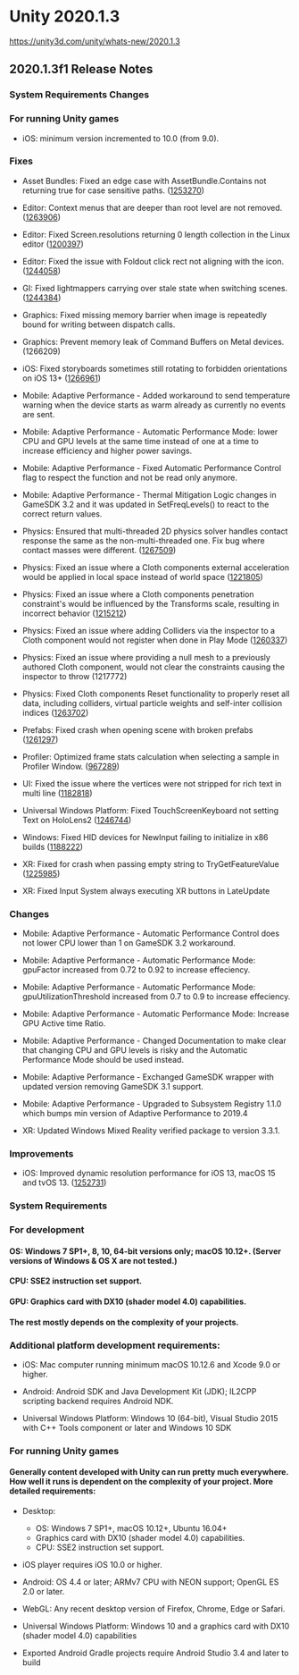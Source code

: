 # Unity 2020.1.3
https://unity3d.com/unity/whats-new/2020.1.3

## 2020.1.3f1 Release Notes


### System Requirements Changes

### For running Unity games
<ul>
<li>iOS: minimum version incremented to 10.0 (from 9.0).</li>
</ul>

### Fixes
<ul>
<li><p>Asset Bundles: Fixed an edge case with AssetBundle.Contains not returning true for case sensitive paths. (<a href="https://issuetracker.unity3d.com/issues/assetbundle-dot-contains-does-not-find-aseets-when-bundles-are-built-using-compatibilitybuildpipeline-dot-buildassetbundles">1253270</a>)</p></li>
<li><p>Editor: Context menus that are deeper than root level are not removed. (<a href="https://issuetracker.unity3d.com/issues/crash-on-mono-method-signature-checked-when-selecting-a-context-menu-option-that-has-been-removed-from-code">1263906</a>)</p></li>
<li><p>Editor: Fixed Screen.resolutions returning 0 length collection in the Linux editor (<a href="https://issuetracker.unity3d.com/issues/linux-editor-available-screens-are-not-detected-with-screen-dot-resolutions">1200397</a>)</p></li>
<li><p>Editor: Fixed the issue with Foldout click rect not aligning with the icon. (<a href="https://issuetracker.unity3d.com/issues/foldout-click-area-does-not-align-with-the-foldout-arrow-image">1244058</a>)</p></li>
<li><p>GI: Fixed lightmappers carrying over stale state when switching scenes. (<a href="https://issuetracker.unity3d.com/issues/crash-with-empty-stacktrace-when-starting-bake-in-the-new-scene-after-baking-previous-scene-with-gpu-plm">1244384</a>)</p></li>
<li><p>Graphics: Fixed missing memory barrier when image is repeatedly bound for writing between dispatch calls.</p></li>
<li><p>Graphics: Prevent memory leak of Command Buffers on Metal devices. (1266209)</p></li>
<li><p>iOS: Fixed storyboards sometimes still rotating to forbidden orientations on iOS 13+ (<a href="https://issuetracker.unity3d.com/issues/ios-storyboard-shows-in-landscape-orientation-for-a-second-even-though-auto-rotation-only-allows-portrait-orientations">1266961</a>)</p></li>
<li><p>Mobile: Adaptive Performance - Added workaround to send temperature warning when the device starts as warm already as currently no events are sent.</p></li>
<li><p>Mobile: Adaptive Performance - Automatic Performance Mode: lower CPU and GPU levels at the same time instead of one at a time to increase efficiency and higher power savings.</p></li>
<li><p>Mobile: Adaptive Performance - Fixed Automatic Performance Control flag to respect the function and not be read only anymore.</p></li>
<li><p>Mobile: Adaptive Performance - Thermal Mitigation Logic changes in GameSDK 3.2 and it was updated in SetFreqLevels() to react to the correct return values.</p></li>
<li><p>Physics: Ensured that multi-threaded 2D physics solver handles contact response the same as the non-multi-threaded one. Fix bug where contact masses were different. (<a href="https://issuetracker.unity3d.com/issues/physics2d-multithreading-not-behaving-as-expected">1267509</a>)</p></li>
<li><p>Physics: Fixed an issue where a Cloth components external acceleration would be applied in local space instead of world space (<a href="https://issuetracker.unity3d.com/issues/cloth-external-acceleration-is-applied-in-local-space-instead-of-world-space">1221805</a>)</p></li>
<li><p>Physics: Fixed an issue where a Cloth components penetration constraint's would be influenced by the Transforms scale, resulting in incorrect behavior (<a href="https://issuetracker.unity3d.com/issues/spheres-cloth-explodes-slash-rotates-and-constraints-disappear-only-one-is-left-when-entering-play-mode">1215212</a>)</p></li>
<li><p>Physics: Fixed an issue where adding Colliders via the inspector to a Cloth component would not register when done in Play Mode (<a href="https://issuetracker.unity3d.com/issues/cloth-sphere-colliders-have-no-effect-when-they-are-added-during-runtime">1260337</a>)</p></li>
<li><p>Physics: Fixed an issue where providing a null mesh to a previously authored Cloth component, would not clear the constraints causing the inspector to throw (1217772)</p></li>
<li><p>Physics: Fixed Cloth components Reset functionality to properly reset all data, including colliders, virtual particle weights and self-inter collision indices (<a href="https://issuetracker.unity3d.com/issues/cloth-reset-functionality-doesnt-work-for-the-capsule-colliders-and-sphere-colliders-under-the-cloth-component">1263702</a>)</p></li>
<li><p>Prefabs: Fixed crash when opening scene with broken prefabs (<a href="https://issuetracker.unity3d.com/issues/editor-crashes-on-anchoredjoint2d-configuredistance-when-loading-a-specific-scene">1261297</a>)</p></li>
<li><p>Profiler: Optimized frame stats calculation when selecting a sample in Profiler Window. (<a href="https://issuetracker.unity3d.com/issues/performance-issue-in-profiler-ui-with-increasing-number-of-events">967289</a>)</p></li>
<li><p>UI: Fixed the issue where the vertices were not stripped for rich text in multi line (<a href="https://issuetracker.unity3d.com/issues/vertices-for-richtext-markups-do-not-get-stripped-if-the-text-does-not-fit-in-a-single-line">1182818</a>)</p></li>
<li><p>Universal Windows Platform: Fixed TouchScreenKeyboard not setting Text on HoloLens2 (<a href="https://issuetracker.unity3d.com/issues/system-keyboard-have-to-press-delete-twice-for-it-to-work">1246744</a>)</p></li>
<li><p>Windows: Fixed HID devices for NewInput failing to initialize in x86 builds (<a href="https://issuetracker.unity3d.com/issues/windows-ds4-controller-doesnt-work-in-built-scene">1188222</a>)</p></li>
<li><p>XR: Fixed for crash when passing empty string to TryGetFeatureValue (<a href="https://issuetracker.unity3d.com/issues/xr-passing-a-default-struct-to-inputdevice-dot-trygetfeaturevalue-crashes-the-editor-when-enter-play-mode-in-vr">1225985</a>)</p></li>
<li><p>XR: Fixed Input System always executing XR buttons in LateUpdate</p></li>
</ul>

### Changes
<ul>
<li><p>Mobile: Adaptive Performance - Automatic Performance Control does not lower CPU lower than 1 on GameSDK 3.2 workaround.</p></li>
<li><p>Mobile: Adaptive Performance - Automatic Performance Mode: gpuFactor increased from 0.72 to 0.92 to increase effeciency.</p></li>
<li><p>Mobile: Adaptive Performance - Automatic Performance Mode: gpuUtilizationThreshold increased from 0.7 to 0.9 to increase effeciency.</p></li>
<li><p>Mobile: Adaptive Performance - Automatic Performance Mode: Increase GPU Active time Ratio.</p></li>
<li><p>Mobile: Adaptive Performance - Changed Documentation to make clear that changing CPU and GPU levels is risky and the Automatic Performance Mode should be used instead.</p></li>
<li><p>Mobile: Adaptive Performance - Exchanged GameSDK wrapper with updated version removing GameSDK 3.1 support.</p></li>
<li><p>Mobile: Adaptive Performance - Upgraded to Subsystem Registry 1.1.0 which bumps min version of Adaptive Performance to 2019.4</p></li>
<li><p>XR: Updated Windows Mixed Reality verified package to version 3.3.1.</p></li>
</ul>

### Improvements
<ul>
<li>iOS: Improved dynamic resolution performance for iOS 13, macOS 15 and tvOS 13. (<a href="https://issuetracker.unity3d.com/issues/ios-13-command-buffer-injection-adds-gpu-fences-to-command-graph-on-ios-in-2019-dot-3">1252731</a>)</li>
</ul>

### System Requirements

### For development

#### OS: Windows 7 SP1+, 8, 10, 64-bit versions only; macOS 10.12+. (Server versions of Windows & OS X are not tested.)

#### CPU: SSE2 instruction set support.

#### GPU: Graphics card with DX10 (shader model 4.0) capabilities.

#### The rest mostly depends on the complexity of your projects.

### Additional platform development requirements:
<ul>
<li><p>iOS: Mac computer running minimum macOS 10.12.6 and Xcode 9.0 or higher.</p></li>
<li><p>Android: Android SDK and Java Development Kit (JDK); IL2CPP scripting backend requires Android NDK.</p></li>
<li><p>Universal Windows Platform: Windows 10 (64-bit), Visual Studio 2015 with C++ Tools component or later and Windows 10 SDK</p></li>
</ul>

### For running Unity games

#### Generally content developed with Unity can run pretty much everywhere. How well it runs is dependent on the complexity of your project. More detailed requirements:
<ul>
<li><p>Desktop:</p> 
<ul>
<li>OS: Windows 7 SP1+, macOS 10.12+, Ubuntu 16.04+</li>
<li>Graphics card with DX10 (shader model 4.0) capabilities.</li>
<li>CPU: SSE2 instruction set support.</li>
</ul></li>
<li><p>iOS player requires iOS 10.0 or higher.</p></li>
<li><p>Android: OS 4.4 or later; ARMv7 CPU with NEON support; OpenGL ES 2.0 or later.</p></li>
<li><p>WebGL: Any recent desktop version of Firefox, Chrome, Edge or Safari.</p></li>
<li><p>Universal Windows Platform: Windows 10 and a graphics card with DX10 (shader model 4.0) capabilities</p></li>
<li><p>Exported Android Gradle projects require Android Studio 3.4 and later to build</p></li>
</ul>

